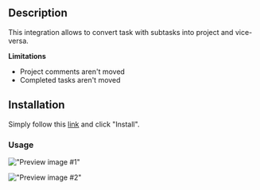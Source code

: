 ## Description

This integration allows to convert task with subtasks into project and vice-versa.

**Limitations**

- Project comments aren't moved
- Completed tasks aren't moved

## Installation

Simply follow this [link](https://todoist.com/app/install/23851_62e03c7f59be35d70d311e3a) and click "Install".

### Usage

!["Preview image #1"](https://github.com/ToxyFlog1627/ProjectTaskConverterTodoistApp/assets/59206807/36be11c2-83db-49cb-96fa-6e6102074e58)

!["Preview image #2"](https://github.com/ToxyFlog1627/ProjectTaskConverterTodoistApp/assets/59206807/d06a227b-f959-4c89-a619-4914a6dadf51)
